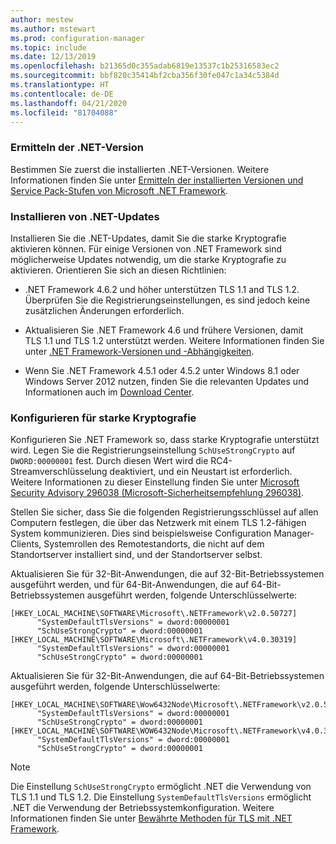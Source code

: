 ```yaml
---
author: mestew
ms.author: mstewart
ms.prod: configuration-manager
ms.topic: include
ms.date: 12/13/2019
ms.openlocfilehash: b21365d0c355adab6819e13537c1b25316583ec2
ms.sourcegitcommit: bbf820c35414bf2cba356f30fe047c1a34c5384d
ms.translationtype: HT
ms.contentlocale: de-DE
ms.lasthandoff: 04/21/2020
ms.locfileid: "81704088"
---
```

<!-- ## Update and configure the .NET Framework to support TLS 1.2 Note: the heading in in the 2 articles (enable-tls-1-2-client & enable-tls-1-2-server) to better facilitate linking. -->

### <a name="determine-net-version"></a>Ermitteln der .NET-Version

Bestimmen Sie zuerst die installierten .NET-Versionen. Weitere Informationen finden Sie unter [Ermitteln der installierten Versionen und Service Pack-Stufen von Microsoft .NET Framework](https://support.microsoft.com/help/318785/how-to-determine-which-versions-and-service-pack-levels-of-the-microso).

### <a name="install-net-updates"></a>Installieren von .NET-Updates

Installieren Sie die .NET-Updates, damit Sie die starke Kryptografie aktivieren können. Für einige Versionen von .NET Framework sind möglicherweise Updates notwendig, um die starke Kryptografie zu aktivieren. Orientieren Sie sich an diesen Richtlinien:

- .NET Framework 4.6.2 und höher unterstützen TLS 1.1 and TLS 1.2. Überprüfen Sie die Registrierungseinstellungen, es sind jedoch keine zusätzlichen Änderungen erforderlich.

- Aktualisieren Sie .NET Framework 4.6 und frühere Versionen, damit TLS 1.1 und TLS 1.2 unterstützt werden. Weitere Informationen finden Sie unter [.NET Framework-Versionen und -Abhängigkeiten](https://docs.microsoft.com/dotnet/framework/migration-guide/versions-and-dependencies).

- Wenn Sie .NET Framework 4.5.1 oder 4.5.2 unter Windows 8.1 oder Windows Server 2012 nutzen, finden Sie die relevanten Updates und Informationen auch im [Download Center](https://www.microsoft.com/download/details.aspx?id=42883).


### <a name="configure-for-strong-cryptography"></a>Konfigurieren für starke Kryptografie

Konfigurieren Sie .NET Framework so, dass starke Kryptografie unterstützt wird. Legen Sie die Registrierungseinstellung `SchUseStrongCrypto` auf `DWORD:00000001` fest. Durch diesen Wert wird die RC4-Streamverschlüsselung deaktiviert, und ein Neustart ist erforderlich. Weitere Informationen zu dieser Einstellung finden Sie unter [Microsoft Security Advisory 296038 (Microsoft-Sicherheitsempfehlung 296038)](https://docs.microsoft.com/security-updates/SecurityAdvisories/2015/2960358).

Stellen Sie sicher, dass Sie die folgenden Registrierungsschlüssel auf allen Computern festlegen, die über das Netzwerk mit einem TLS 1.2-fähigen System kommunizieren. Dies sind beispielsweise Configuration Manager-Clients, Systemrollen des Remotestandorts, die nicht auf dem Standortserver installiert sind, und der Standortserver selbst.

Aktualisieren Sie für 32-Bit-Anwendungen, die auf 32-Bit-Betriebssystemen ausgeführt werden, und für 64-Bit-Anwendungen, die auf 64-Bit-Betriebssystemen ausgeführt werden, folgende Unterschlüsselwerte:

``` Registry
[HKEY_LOCAL_MACHINE\SOFTWARE\Microsoft\.NETFramework\v2.0.50727]
      "SystemDefaultTlsVersions" = dword:00000001
      "SchUseStrongCrypto" = dword:00000001
[HKEY_LOCAL_MACHINE\SOFTWARE\Microsoft\.NETFramework\v4.0.30319]
      "SystemDefaultTlsVersions" = dword:00000001
      "SchUseStrongCrypto" = dword:00000001
```

Aktualisieren Sie für 32-Bit-Anwendungen, die auf 64-Bit-Betriebssystemen ausgeführt werden, folgende Unterschlüsselwerte:

``` Registry
[HKEY_LOCAL_MACHINE\SOFTWARE\Wow6432Node\Microsoft\.NETFramework\v2.0.50727]
      "SystemDefaultTlsVersions" = dword:00000001
      "SchUseStrongCrypto" = dword:00000001
[HKEY_LOCAL_MACHINE\SOFTWARE\WOW6432Node\Microsoft\.NETFramework\v4.0.30319]
      "SystemDefaultTlsVersions" = dword:00000001
      "SchUseStrongCrypto" = dword:00000001
```

> [!Note]  
> Die Einstellung `SchUseStrongCrypto` ermöglicht .NET die Verwendung von TLS 1.1 und TLS 1.2. Die Einstellung `SystemDefaultTlsVersions` ermöglicht .NET die Verwendung der Betriebssystemkonfiguration. Weitere Informationen finden Sie unter [Bewährte Methoden für TLS mit .NET Framework](https://docs.microsoft.com/dotnet/framework/network-programming/tls).
